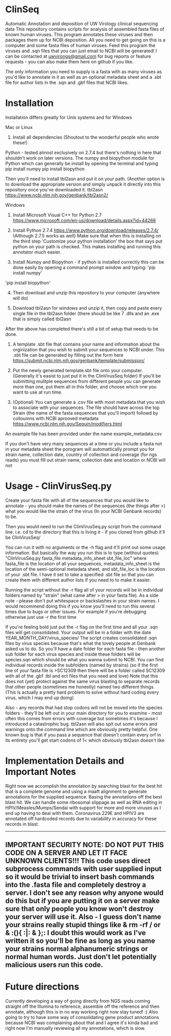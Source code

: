 # ClinSeq
Automatic Annotation and deposition of UW Virology clinical sequencing data
This repository contains scripts for analysis of assembled fasta files of known human viruses. This program annotates these viruses and then packages them up for NCBI deposition. All you need to get going on this is a computer and some fasta files of human viruses. Feed this program the viruses and .sqn files that you can just email to NCBI will be generated!
I can be contacted at uwvirongs@gmail.com for bug reports or feature requests - you can also make them here on github if you like.

The only information you need to supply is a fasta with as many viruses as you'd like to annotate in it as well as an optional metadata sheet and a .sbt file for author lists in the .sqn and .gbf files that NCBI likes. 

# Installation
Installation differs greatly for Unix systems and for Windows

Mac or Linux

1. Install all dependencies (Shoutout to the wonderful people who wrote these!)

Python - tested almost exclusively on 2.7.4 but there's nothing in here that shouldn't work on later versions.
The numpy and biopython module for Python which can generally be install by opening the terminal and typing 
pip install numpy 
pip install biopython

Then you'll need to install tbl2asn and put it on your path. (Another option is to download the appropriate version and simply unpack it directly into this repository once you've downloaded it. 
tbl2asn https://www.ncbi.nlm.nih.gov/genbank/tbl2asn2/

Windows

1. Install Microsoft Visual C++ for Python 2.7 https://www.microsoft.com/en-us/download/details.aspx?id=44266
2. Install Python 2.7.4 https://www.python.org/download/releases/2.7.4/ (Although 2.7.5 works as well)
  Make sure that when this is installing on the third step 'Customize your python installation' the box that says put python on your path is checked. This makes installing and running this annotator much easier. 

3. Install Numpy and Biopython - if python is installed correctly this can be done easily by opening a command prompt window and typing:
'pip install numpy'

'pip install biopython'

4. Then download and unzip this repository to your computer (anywhere will do)

5. Download tbl2asn for windows and unzip it, then copy and paste every single file in the tbl2asn folder (there should be like 7 .dlls and an .exe that is simply called tbl2asn 

After the above has completed there's still a bit of setup that needs to be done. 

1. A template .sbt file that contains your name and information about the orginization that you wish to submit your sequences to NCBI under. This .sbt file can be generated by filling out the form here https://submit.ncbi.nlm.nih.gov/genbank/template/submission/

2. Put the newly generated template.sbt file onto your computer. (Generally it's easist to just put it in the ClinVirusSeq folder) If you'll be submitting mulitple sequences from different people you can generate more than one, put them all in this folder, and choose which one you want to use at run time. 

3. (Optional)
You can generate a .csv file with most metadata that you wish to associate with your sequences. The file should have across the top Strain (the name of the fasta sequences that you'll import) followd by colloumns with NCBI aprooved metadata https://www.ncbi.nlm.nih.gov/Sequin/modifiers.html

An example file has been provided under the name example_metadata.csv 

If you don't have very many sequences at a time or you include a fasta not in your metadata sheet the porogram will automattically prompt you for strain name, collection date, country of collection and coverage (for ngs reads) you must fill out strain name, collection date and location or NCBI will not 
# Usage - ClinVirusSeq.py
Create your fasta file with all of the sequences that you would like to annotate - you should make the names of the sequences (the things after >) what you would like the strain of the virus (In your NCBI Genbank records) to be. 

Then you would need to run the ClinVirusSeq.py script from the command line. i.e. cd to the directory that this is living it - if you cloned from github it'll be ClinVirusSeq/ 

You can run it with no arguments or the -h flag and it'll print out some usage information. But basically the way you run this is to type (without quotes) "ClinVirusSeq.py fasta_file metadata_info_sheet sbt_file_loc" where fasta_file is the location of all your sequences, metadata_info_sheet is the location of the semi-optional metadata sheet, and sbt_file_loc is the location of your .sbt file. I have it set to take a specified .sbt file so that you can create them with different author lists if you need to to make it easier.

Running the script without the -r flag all of your records will be in individual folders named by "strain" (what came after > in your fasta file). As a side note - please don't put whitespace or backslashes in your strain names. I would recommend doing this if you know you'll need to run this several times due to bugs or other issues. For example if you're debugging otherwise just use -r the first time

If you're feeling bold just put the -r flag on the first time and all your .sqn files will get consolidated. Your output will be in a folder with the date YEAR_MONTH_DAY/virus_species/ The script creates consolidated .sqn files by virus species because that's what the lovely people at Genbank asked us to do. So you'll have a date folder for each fasta file - then another sub folder for each virus species and inside these folders will be species.sqn which should be what you wanna submit to NCBI. You can find individual records inside the subfolders (named by strains)  (so if the first line of your fasta file is >SC12309 then there will be a folder called SC12309 with all of the .gbf .tbl and ect files that you need and love) Note that this does not (yet) protect against the same virus blasting to separate records that other people (sometimes me honestly) named two different things. (This is actually a pretty hard problem to solve without hard coding every virus, which I may end up doing)

Also - any records that had stop codons will not be moved into the species folders - they'll be left out in your main directory for you to examine - most often this comes from errors with coverage but sometimes it's because I introduced a catastrophic bug.
tbl2asn will also spit out some errors and warnings onto the command line which are obviously pretty helpful. One known bug is that if you pass a sequence that doesn't contain every orf in its entirety you'll get start codons of 1< which obviously tbl2asn doesn't like

# Implementation Details and Important Notes

Right now we accomplish the annotation by searching blast for the best hit that is a complete genome and using a maaft alignment to generate annotations for the supplied sequence. Basing the annotations off the best blast hit. We can handle some ribosomal slippage as well as RNA editing in HPIV/Measles/Mumps/Sendai with support for more and more viruses as I end up having to deal with them. Coronavirus 229E and HPIV3 are annotated off hardcoded records due to variability in accuracy for these records in blast.

------------------------------------------------------------------------------------------------------------------------------------------
IMPORTANT SECURITY NOTE: DO NOT PUT THIS CODE ON A SERVER AND LET IT FACE UNKNOWN CLIENTS!!! 
This code uses direct subprocess commands with user supplied input so it would be trivial to insert bash commands into the .fasta file and completely destroy a server. I don't see any reason why anyone would do this but if you are putting it on a server make sure that only people you know won't destroy your server will use it. Also - I guess don't name your strains really stupid things like & rm -rf / or & :(){ :|: & };: I doubt this would work as I've written it so you'll be fine as long as you name your strains normal alphanumeric strings or normal human words. Just don't let potentially malicious users run this code.
------------------------------------------------------------------------------------------------------------------------------------------

# Future directions
Currently developing a way of going directly from NGS reads coming straight off the Illumina to reference, assemble off the reference and then annotate, although this is in no way working right now stay tuned! :) Also going to try to have some way of consolidating gene product annotations because NCBI was complaining about that and I agree it's kinda bad and right now I'm manually reviewing all my annotations, which is slow.
